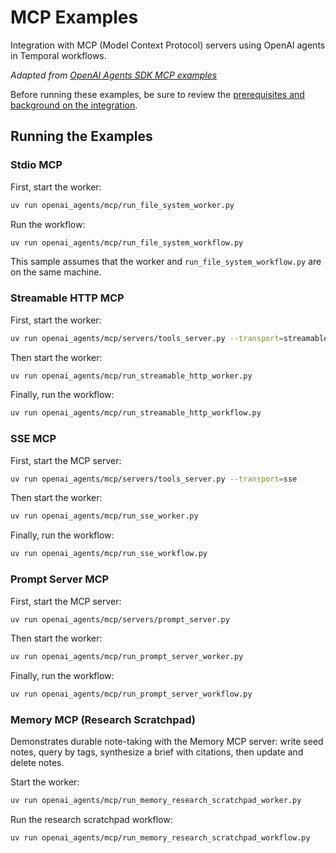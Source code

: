 # MCP Examples

Integration with MCP (Model Context Protocol) servers using OpenAI agents in Temporal workflows.

*Adapted from [OpenAI Agents SDK MCP examples](https://github.com/openai/openai-agents-python/tree/main/examples/mcp)*

Before running these examples, be sure to review the [prerequisites and background on the integration](../README.md).


## Running the Examples

### Stdio MCP

First, start the worker:
```bash
uv run openai_agents/mcp/run_file_system_worker.py
```

Run the workflow:
```bash
uv run openai_agents/mcp/run_file_system_workflow.py
```

This sample assumes that the worker and `run_file_system_workflow.py` are on the same machine.


### Streamable HTTP MCP

First, start the worker:
```bash
uv run openai_agents/mcp/servers/tools_server.py --transport=streamable-http
```

Then start the worker:
```bash
uv run openai_agents/mcp/run_streamable_http_worker.py
```

Finally, run the workflow:
```bash
uv run openai_agents/mcp/run_streamable_http_workflow.py
```

### SSE MCP

First, start the MCP server:
```bash
uv run openai_agents/mcp/servers/tools_server.py --transport=sse
```

Then start the worker:
```bash
uv run openai_agents/mcp/run_sse_worker.py
```

Finally, run the workflow:
```bash
uv run openai_agents/mcp/run_sse_workflow.py
```

### Prompt Server MCP

First, start the MCP server:
```bash
uv run openai_agents/mcp/servers/prompt_server.py
```

Then start the worker:
```bash
uv run openai_agents/mcp/run_prompt_server_worker.py
```

Finally, run the workflow:
```bash
uv run openai_agents/mcp/run_prompt_server_workflow.py
```


### Memory MCP (Research Scratchpad)

Demonstrates durable note-taking with the Memory MCP server: write seed notes, query by tags, synthesize a brief with citations, then update and delete notes.

Start the worker:
```bash
uv run openai_agents/mcp/run_memory_research_scratchpad_worker.py
```

Run the research scratchpad workflow:
```bash
uv run openai_agents/mcp/run_memory_research_scratchpad_workflow.py
```
